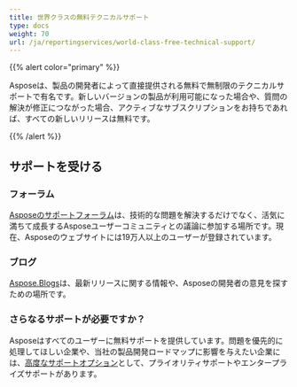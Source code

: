 ```yaml
---
title: 世界クラスの無料テクニカルサポート
type: docs
weight: 70
url: /ja/reportingservices/world-class-free-technical-support/
---
```


{{% alert color="primary" %}} 

Asposeは、製品の開発者によって直接提供される無料で無制限のテクニカルサポートで有名です。新しいバージョンの製品が利用可能になった場合や、質問の解決が修正につながった場合、アクティブなサブスクリプションをお持ちであれば、すべての新しいリリースは無料です。

{{% /alert %}} 
## **サポートを受ける**
### **フォーラム**
[Asposeのサポートフォーラム](https://forum.aspose.com/)は、技術的な問題を解決するだけでなく、活気に満ちて成長するAsposeユーザーコミュニティとの議論に参加する場所です。現在、Asposeのウェブサイトには19万人以上のユーザーが登録されています。
### **ブログ**
[Aspose.Blogs](https://blog.aspose.com/)は、最新リリースに関する情報や、Asposeの開発者の意見を探すための場所です。
### **さらなるサポートが必要ですか？**
Asposeはすべてのユーザーに無料サポートを提供しています。問題を優先的に処理してほしい企業や、当社の製品開発ロードマップに影響を与えたい企業には、[高度なサポートオプション](https://helpdesk.aspose.com/kb/faq/2-Developer-Business-Support-Key-Benefits-Conditions)として、プライオリティサポートやエンタープライズサポートがあります。